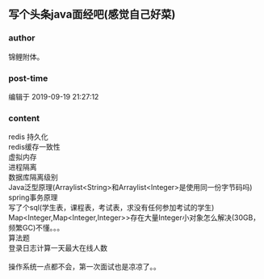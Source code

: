 ## 写个头条java面经吧(感觉自己好菜)
### author 
锦鲤附体。
### post-time 

编辑于  2019-09-19 21:27:12
### content 
<div class="post-topic-des nc-post-content">
 redis 持久化
 <br/>
 redis缓存一致性
 <br/>
 虚拟内存
 <br/>
 进程隔离
 <br/>
 数据库隔离级别
 <br/>
 Java泛型原理(Arraylist&lt;String&gt;和Arraylist&lt;Integer&gt;是使用同一份字节码吗)
 <br/>
 spring事务原理
 <br/>
 写了个sql(学生表，课程表，考试表，求没有任何参加考试的学生)
 <br/>
 Map&lt;Integer,Map&lt;Integer,Integer&gt;&gt;存在大量Integer小对象怎么解决(30GB，频繁GC)不懂。。。
 <br/>
 算法题
 <br/>
 登录日志计算一天最大在线人数
 <br/>
 <br/>
 操作系统一点都不会，第一次面试也是凉凉了。。
 <br/>
 <br/>
</div>
